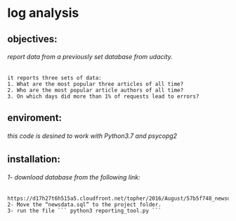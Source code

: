 # log analysis 


 
## objectives: 
######	report data from a previously set database from udacity.
	it reports three sets of data:
	1. What are the most popular three articles of all time?
	2. Who are the most popular article authors of all time?
	3. On which days did more than 1% of requests lead to errors?

## enviroment:
######	this code is desined to work with Python3.7 and psycopg2

## installation:
######	1- download database from the following link:		
	https://d17h27t6h515a5.cloudfront.net/topher/2016/August/57b5f748_newsdata/newsdata.zip	
	2- Move	the “newsdata.sql” to the project folder.
	3- run the file ``` python3 reporting_tool.py ```
	

